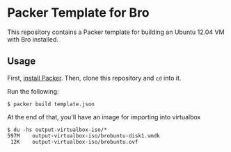 # Packer Template for Bro

This repository contains a Packer template for building an Ubuntu 12.04 VM
with Bro installed.

## Usage

First, [install Packer](http://www.packer.io/intro/getting-started/setup.html).
Then, clone this repository and `cd` into it.

Run the following:

    $ packer build template.json

At the end of that, you'll have an image for importing into virtualbox

    $ du -hs output-virtualbox-iso/*
    597M    output-virtualbox-iso/brobuntu-disk1.vmdk
     12K    output-virtualbox-iso/brobuntu.ovf
